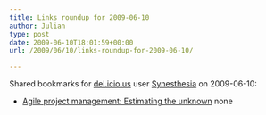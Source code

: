 ```yaml
---
title: Links roundup for 2009-06-10
author: Julian
type: post
date: 2009-06-10T18:01:59+00:00
url: /2009/06/10/links-roundup-for-2009-06-10/

---
```

Shared bookmarks for [del.icio.us][1] user [Synesthesia][2] on 2009-06-10:

  * [Agile project management: Estimating the unknown][3] 
    none</li> </ul>

 [1]: http://del.icio.us/
 [2]: http://del.icio.us/synesthesia
 [3]: http://blogs.techrepublic.com.com/tech-manager/?p=1435
